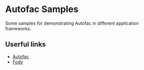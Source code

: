 # Autofac Samples

Some samples for demonstrating Autofac in different application frameworks.

## Userful links

* [Autofac](https://autofac.readthedocs.io/en/latest/getting-started/index.html)
* [Fody](https://github.com/Fody/PropertyChanged#readme)